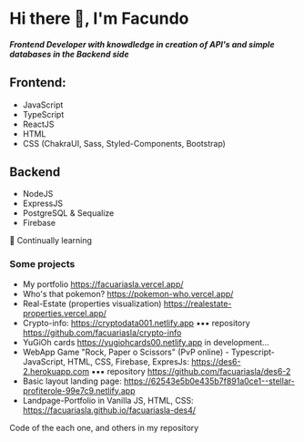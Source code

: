 # Hi there 👋, I'm Facundo
##### Frontend Developer with knowdledge in creation of API's and simple databases in the Backend side

## Frontend:
* JavaScript 
* TypeScript 
* ReactJS
* HTML
* CSS (ChakraUI, Sass, Styled-Components, Bootstrap)

## Backend 
* NodeJS
* ExpressJS
* PostgreSQL & Sequalize
* Firebase



🌱 Continually learning


### Some projects

* My portfolio https://facuariasla.vercel.app/
* Who's that pokemon? https://pokemon-who.vercel.app/
* Real-Estate (properties visualization) https://realestate-properties.vercel.app/ 
* Crypto-info: https://cryptodata001.netlify.app
▪▪▪ repository https://github.com/facuariasla/crypto-info
* YuGiOh cards https://yugiohcards00.netlify.app in development...
* WebApp Game "Rock, Paper o Scissors" (PvP online) - Typescript-JavaScript, HTML, CSS, Firebase, ExpresJs: https://des6-2.herokuapp.com
▪▪▪ repository https://github.com/facuariasla/des6-2
* Basic layout landing page: https://62543e5b0e435b7f891a0ce1--stellar-profiterole-99e7c9.netlify.app
* Landpage-Portfolio in Vanilla JS, HTML, CSS: https://facuariasla.github.io/facuariasla-des4/


Code of the each one, and others in my repository
<!--
**facuariasla/facuariasla** is a ✨ _special_ ✨ repository because its `README.md` (this file) appears on your GitHub profile.

Here are some ideas to get you started:

- 🌱 I’m currently learning 
- 👯 I’m looking to collaborate on ...
- 🤔 I’m looking for help with ...
- 💬 Ask me about ...
- 📫 How to reach me: ...
- 😄 Pronouns: H
- ⚡ Fun fact: ...
-->
